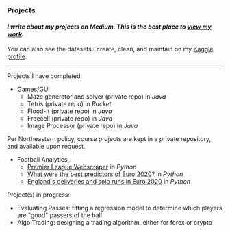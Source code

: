### Projects

#### *I write about my projects on Medium. This is the best place to [view my work](https://medium.com/@patel.dea).*

You can also see the datasets I create, clean, and maintain on my [Kaggle profile](https://www.kaggle.com/deanpatel).

---

Projects I have completed:
- Games/GUI
  - Maze generator and solver (private repo) in *Java*
  - Tetris (private repo) in *Racket*
  - Flood-it (private repo) in *Java*
  - Freecell (private repo) in *Java*
  - Image Processor (private repo) in *Java*

Per Northeastern policy, course projects are kept in a private repository, and available upon request.


- Football Analytics
  - [Premier League Webscraper](https://github.com/deanpatel2/FotMob-PL-Webscraper) in *Python*
  - [What were the best predictors of Euro 2020?](https://github.com/deanpatel2/euro2020-best-predictor-stat) in *Python*
  - [England's deliveries and solo runs in Euro 2020](https://github.com/deanpatel2/England-Final-Third-Euro2020) in *Python*

Project(s) in progress:

- Evaluating Passes: fitting a regression model to determine which players are "good" passers of the ball
- Algo Trading: designing a trading algorithm, either for forex or crypto


